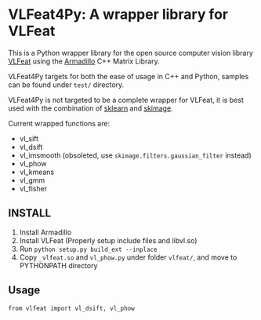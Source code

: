 VLFeat4Py: A wrapper library for VLFeat
=======================================

This is a Python wrapper library for the open source computer vision library [VLFeat](http://www.vlfeat.org/)
using the [Armadillo](http://arma.sourceforge.net/) C++ Matrix Library.

VLFeat4Py targets for both the ease of usage in C++ and Python, samples can be found under `test/` directory.

VLFeat4Py is not targeted to be a complete wrapper for VLFeat, it is best used with the combination of 
[sklearn](http://scikit-learn.org/stable/) and [skimage](http://scikit-image.org/docs/dev/api/skimage.html).

Current wrapped functions are:

* vl_sift
* vl_dsift
* vl_imsmooth (obsoleted, use `skimage.filters.gaussian_filter` instead)
* vl_phow
* vl_kmeans
* vl_gmm
* vl_fisher

INSTALL
-------

1. Install Armadillo
2. Install VLFeat (Properly setup include files and libvl.so)
3. Run `python setup.py build_ext --inplace`
4. Copy `_vlfeat.so` and `vl_phow.py` under folder `vlfeat/`, and move to PYTHONPATH directory

Usage
-----

```
from vlfeat import vl_dsift, vl_phow
```
